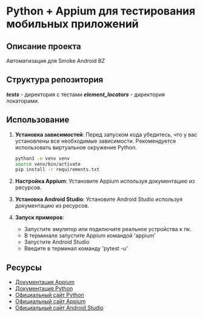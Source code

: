 # Python + Appium для тестирования мобильных приложений

## Описание проекта
Автоматизация для Smoke Android BZ

## Структура репозитория
***tests*** - директория с тестами
***element_locators*** - директория локаторами.

## Использование
1. **Установка зависимостей**: Перед запуском кода убедитесь, что у вас установлены все необходимые зависимости. Рекомендуется использовать виртуальное окружение Python.
    ```bash
    python3 -m venv venv
    source venv/bin/activate
    pip install -r requirements.txt
    ```

2. **Настройка Appium**: Установите Appium используя документацию из ресурсов.
3. **Установка Android Studio**: Установите Android Studio используя документацию из ресурсов.

4. **Запуск примеров**:
   - Запустите эмулятор или подключите реальное устройства к пк.
   - В терминале запустите Appium командой 'appium'
   - Запустите Android Studio
   - Введите в терминал команду 'pytest -u'

## Ресурсы
- [Документация Appium](https://appium.io/docs/en/latest/quickstart/install/)
- [Документация Python](https://docs.python.org/3/)
- [Официальный сайт Python](https://www.python.org/)
- [Официальный сайт Appium](http://appium.io/)
- [Официальный cайт Android Studio](https://developer.android.com/studio)


